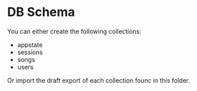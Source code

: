 # DB Schema

You can either create the following collections:

- appstate
- sessions
- songs
- users

Or import the draft export of each collection founc in this folder.